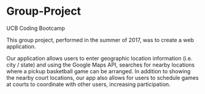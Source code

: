 # Group-Project
UCB Coding Bootcamp

This group project, performed in the summer of 2017, was to create a web application.

Our application allows users to enter geographic location information (i.e. city / state) and using the Google Maps API, searches for nearby locations where a pickup basketball game can be arranged. In addition to showing the nearby court locations, our app also allows for users to schedule games at courts to coordinate with other users, increasing participation.